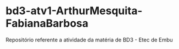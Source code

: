 # bd3-atv1-ArthurMesquita-FabianaBarbosa
Repositório referente a atividade da matéria de BD3 - Etec de Embu
